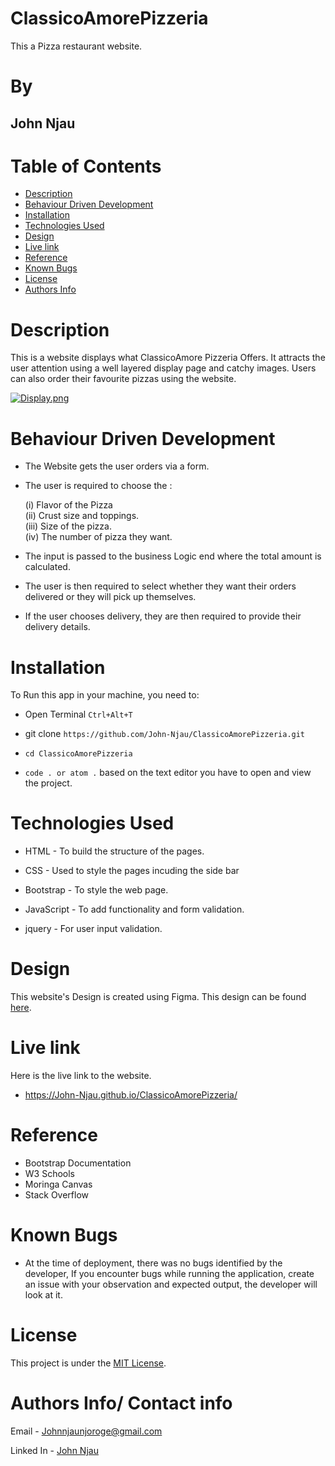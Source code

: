 # ClassicoAmorePizzeria
This a Pizza restaurant website.

# By

## John Njau

# Table of Contents

- [Description](#description)
- [Behaviour Driven Development](#behaviour-driven)
- [Installation](#installation)
- [Technologies Used](#technologies-used)
- [Design](#design)
- [Live link](#live-link)
- [Reference](#reference)
- [Known Bugs](#known-bugs)
- [License](#license)
- [Authors Info](#author-Info)

# Description

 <p>This is a website displays what ClassicoAmore Pizzeria Offers. It attracts the user attention using a well layered display page and catchy images. Users can also order their favourite pizzas using the website. </p>


[![Display.png](https://i.postimg.cc/Kjy8Qfqk/Display.png)](https://postimg.cc/MMdwp78q)

# Behaviour Driven Development

- The Website gets the user orders via a form.

* The user is required to choose the : <br>

  (i) Flavor of the Pizza <br>
  (ii) Crust size and toppings. <br>
  (iii) Size of the pizza. <br>
  (iv) The number of pizza they want.

* The input is passed to the business Logic end where the total amount is calculated.
* The user is then required to select whether they want their orders delivered or they will pick up themselves.
* If the user chooses delivery, they are then required to provide their delivery details.

# Installation

To Run this app in your machine, you need to:

- Open Terminal `Ctrl+Alt+T`

- git clone `https://github.com/John-Njau/ClassicoAmorePizzeria.git`

- `cd ClassicoAmorePizzeria`

- `code . or atom .` based on the text editor you have to open and view the project.

# Technologies Used

- HTML - To build the structure of the pages.

- CSS - Used to style the pages incuding the side bar

- Bootstrap - To style the web page.

- JavaScript - To add functionality and form validation.

- jquery - For user input validation.

# Design

This website's Design is created using Figma. This design can be found [here](https://www.figma.com/file/ujnsEapmPwcGVmSbQi7Ckz/ClassicoAmorePizzeria?node-id=0%3A1).

# Live link

Here is the live link to the website.

- https://John-Njau.github.io/ClassicoAmorePizzeria/

# Reference

- Bootstrap Documentation
- W3 Schools
- Moringa Canvas
- Stack Overflow

# Known Bugs

- At the time of deployment, there was no bugs identified by the developer,
  If you encounter bugs while running the application, create an issue with your observation and expected output, the developer will look at it.

# License

This project is under the [MIT License](https://github.com/John-Njau/My-Portfolio/blob/main/LICENSE).

# Authors Info/ Contact info

Email - [Johnnjaunjoroge@gmail.com](johnnjaunjoroge@gmail.com)

Linked In - [John Njau](https://www.linkedin.com/mwlite/in/john-njau-868b37213)
